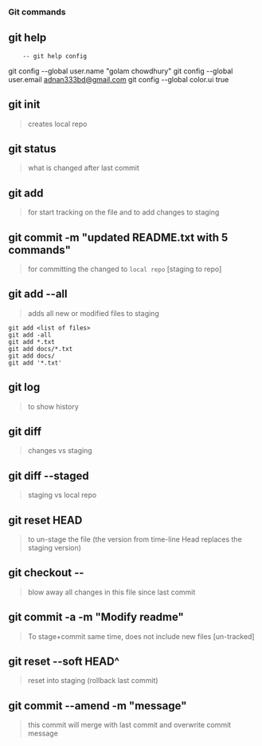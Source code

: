 ### Git commands

## git help <any git command>
        -- git help config
git config --global user.name "golam chowdhury"
   git config --global user.email adnan333bd@gmail.com
   git config --global color.ui true

## git init

>  creates local repo

## git status

>  what is changed after last commit

## git add <filename>
 
>   for start tracking on the file and to add changes to staging

## git commit -m "updated README.txt with 5 commands"

> for committing the changed to `local repo` [staging to repo]

## git add --all

> adds all new or modified files to staging

    git add <list of files>
    git add -all
    git add *.txt
    git add docs/*.txt
    git add docs/
    git add '*.txt'

## git log

>  to show history

## git diff

> changes vs staging

## git diff --staged

> staging vs local repo

## git reset HEAD <file>
 
> to un-stage the file
(the version from time-line Head replaces the staging version)

## git checkout -- <file>

> blow away all changes in this file since last commit

## git commit -a -m "Modify readme"

> To stage+commit same time, does not include new files [un-tracked]
 
## git reset --soft HEAD^

> reset into staging (rollback last commit)

## git commit --amend -m "message"

> this commit will merge with last commit and overwrite commit message




